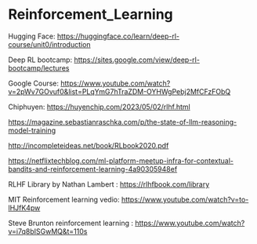 # Reinforcement_Learning

Hugging Face: https://huggingface.co/learn/deep-rl-course/unit0/introduction

Deep RL bootcamp: https://sites.google.com/view/deep-rl-bootcamp/lectures

Google Course: https://www.youtube.com/watch?v=2pWv7GOvuf0&list=PLqYmG7hTraZDM-OYHWgPebj2MfCFzFObQ

Chiphuyen: https://huyenchip.com/2023/05/02/rlhf.html

https://magazine.sebastianraschka.com/p/the-state-of-llm-reasoning-model-training

http://incompleteideas.net/book/RLbook2020.pdf

https://netflixtechblog.com/ml-platform-meetup-infra-for-contextual-bandits-and-reinforcement-learning-4a90305948ef

RLHF Library by Nathan Lambert : https://rlhfbook.com/library

MIT Reinforcement learning vedio: https://www.youtube.com/watch?v=to-lHJfK4pw

Steve Brunton reinforcement learning : https://www.youtube.com/watch?v=i7q8bISGwMQ&t=110s




